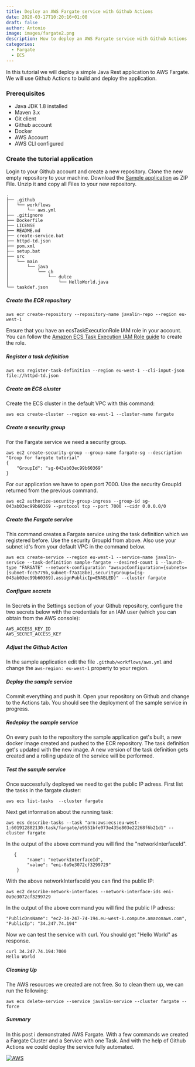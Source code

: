 ```yaml
---
title: Deploy an AWS Fargate service with Github Actions
date: 2020-03-17T10:20:16+01:00
draft: false
author: Antonio
image: images/fargate2.png
description: How to deploy an AWS Fargate service with Github Actions
categories: 
  - Fargate
  - ECS
---
```


In this tutorial we will deploy a simple Java Rest application to AWS Fargate. We will use Github Actions to build and deploy the application.


### Prerequisites
* Java JDK 1.8 installed
* Maven 3.x
* Git client
* Github account
* Docker
* AWS Account
* AWS CLI configured

### Create the tutorial application
Login to your Github account and create a new repository. Clone the new empty repository to your machine. Download the [Sample application](https://github.com/rmortale/javalin-rest/tree/tutorial) as ZIP File. Unzip it and copy all Files to your new repository.

    .
    ├── .github
    │   └── workflows
    │       └── aws.yml
    ├── .gitignore
    ├── Dockerfile
    ├── LICENSE
    ├── README.md
    ├── create-service.bat
    ├── httpd-td.json
    ├── pom.xml
    ├── setup.bat
    ├── src
    │   └── main
    │       └── java
    │           └── ch
    │               └── dulce
    │                   └── HelloWorld.java
    └── taskdef.json
    
##### Create the ECR repository
    aws ecr create-repository --repository-name javalin-repo --region eu-west-1

Ensure that you have an ecsTaskExecutionRole IAM role in your account. You can follow the [Amazon ECS Task Execution IAM Role guide](https://docs.aws.amazon.com/AmazonECS/latest/developerguide/task_execution_IAM_role.html) to create the role.

##### Register a task definition
    aws ecs register-task-definition --region eu-west-1 --cli-input-json file://httpd-td.json

##### Create an ECS cluster
Create the ECS cluster in the default VPC with this command:

    aws ecs create-cluster --region eu-west-1 --cluster-name fargate

##### Create a security group
For the Fargate service we need a security group.

    aws ec2 create-security-group --group-name fargate-sg --description "Group for fargate tutorial"
    {
        "GroupId": "sg-043ab03ec99b60369"
    }

For our application we have to open port 7000. Use the security GroupId returned from the previous command.

    aws ec2 authorize-security-group-ingress --group-id sg-043ab03ec99b60369 --protocol tcp --port 7000 --cidr 0.0.0.0/0

##### Create the Fargate service
This command creates a Fargate service using the task definition which we registered before. Use the security GroupId from above. Also use your subnet id's from your default VPC in the command below.
 
    aws ecs create-service --region eu-west-1 --service-name javalin-service --task-definition sample-fargate --desired-count 1 --launch-type "FARGATE" --network-configuration "awsvpcConfiguration={subnets=[subnet-fcc5779b,subnet-f7a318be],securityGroups=[sg-043ab03ec99b60369],assignPublicIp=ENABLED}" --cluster fargate

##### Configure secrets
In Secrets in the Settings section of your Github repository, configure the two secrets below with the credentials for an IAM user (which you can obtain from the AWS console):

    AWS_ACCESS_KEY_ID
    AWS_SECRET_ACCESS_KEY

##### Adjust the Github Action
In the sample application edit the file `.github/workflows/aws.yml` and change the `aws-region: eu-west-1` property to your region.

##### Deploy the sample service
Commit everything and push it. Open your repository on Github and change to the Actions tab. You should see the deployment of the sample service in progress.

##### Redeploy the sample service
On every push to the repository the sample application get's built, a new docker image created and pushed to the ECR repository. The task definition get's updated with the new image. A new version of the task definition gets created and a rolling update of the service will be performed.

##### Test the sample service
Once successfully deployed we need to get the public IP adress. First list the tasks in the fargate cluster:

    aws ecs list-tasks  --cluster fargate

Next get information about the running task:

    aws ecs describe-tasks --task "arn:aws:ecs:eu-west-1:601912882130:task/fargate/e9551bfe073e435e803e22268f6b21d1" --cluster fargate

In the output of the above command you will find the "networkInterfaceId".

       {
            "name": "networkInterfaceId",
            "value": "eni-0a9e3072cf3299729"
        }

With the above networkInterfaceId you can find the public IP:

    aws ec2 describe-network-interfaces --network-interface-ids eni-0a9e3072cf3299729

In the output of the above command you will find the public IP adress:

    "PublicDnsName": "ec2-34-247-74-194.eu-west-1.compute.amazonaws.com",
    "PublicIp": "34.247.74.194"

Now we can test the service with curl. You should get "Hello World" as response.

    curl 34.247.74.194:7000
    Hello World

##### Cleaning Up
The AWS resources we created are not free. So to clean them up, we can run the following:

    aws ecs delete-service --service javalin-service --cluster fargate --force

##### Summary
In this post i demonstrated AWS Fargate. With a few commands we created a Fargate Cluster and a Service with one Task. And with the help of Github Actions we could deploy the service fully automated.


[![AWS](https://static.shareasale.com/image/43514/468X6010.jpg)](https://shareasale.com/r.cfm?b=1373702&amp;u=2310472&amp;m=43514&amp;urllink=&amp;afftrack=)

